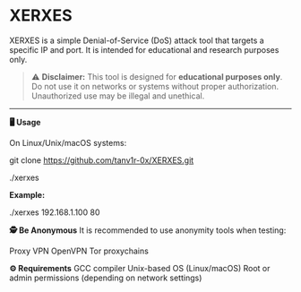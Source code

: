 # XERXES

XERXES is a simple Denial-of-Service (DoS) attack tool that targets a specific IP and port. It is intended for educational and research purposes only.

> ⚠️ **Disclaimer:** This tool is designed for **educational purposes only**. Do not use it on networks or systems without proper authorization. Unauthorized use may be illegal and unethical.

---


**🖥️ Usage**

On Linux/Unix/macOS systems:

git clone https://github.com/tanv1r-0x/XERXES.git

./xerxes <IP> <PORT>

**Example:**

./xerxes 192.168.1.100 80

**🕵️ Be Anonymous**
It is recommended to use anonymity tools when testing:
  
  Proxy
  VPN
  OpenVPN
  Tor
  proxychains

**⚙️ Requirements**
    GCC compiler
    Unix-based OS (Linux/macOS)
    Root or admin permissions (depending on network settings)





